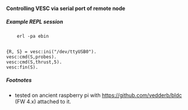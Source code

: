 
#### Controlling VESC via serial port of remote node



##### Example REPL session


```
	erl -pa ebin
```

```lang-erl

{R, S} = vesc:ini("/dev/ttyUSB0").
vesc:cmd(S,probes).
vesc:cmd(S,thrust,5).
vesc:fin(S).

```

##### Footnotes

* tested on ancient raspberry pi with https://github.com/vedderb/bldc (FW 4.x) attached to it.
